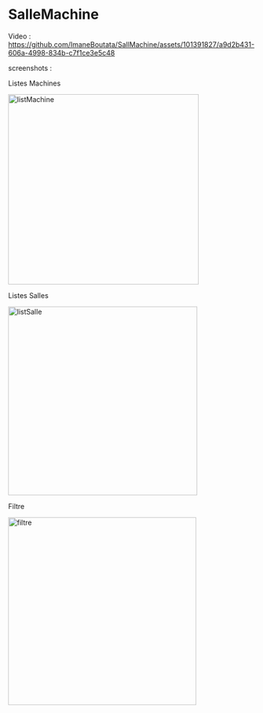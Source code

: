 # SalleMachine
Video :
https://github.com/ImaneBoutata/SallMachine/assets/101391827/a9d2b431-606a-4998-834b-c7f1ce3e5c48


screenshots : 

Listes Machines

<img width="388" alt="listMachine" src="https://github.com/ImaneBoutata/SallMachine/assets/101391827/1362176b-1a1d-4acf-8795-580748eccff0">

 Listes Salles
 
<img width="385" alt="listSalle" src="https://github.com/ImaneBoutata/SallMachine/assets/101391827/81a55e95-ba03-4a14-b94c-e49b32c32cd5">

Filtre 

<img width="383" alt="filtre" src="https://github.com/ImaneBoutata/SallMachine/assets/101391827/3197aa68-bcf2-460e-a82e-eb5aa827b0d0">


